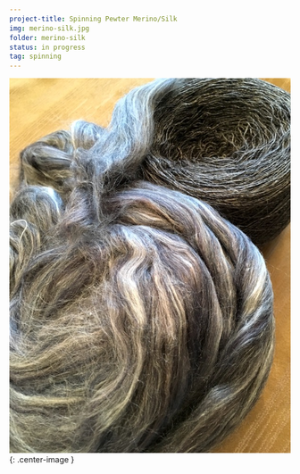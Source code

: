 ```yaml
---
project-title: Spinning Pewter Merino/Silk
img: merino-silk.jpg
folder: merino-silk
status: in progress
tag: spinning
---
```

![Fiber and spun singles](/assets/img/merino-silk/merino-silk.jpg){: .center-image }

